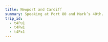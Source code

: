 ```yaml
---
title: Newport and Cardiff
summary: Speaking at Port 80 and Mark’s 40th.
trip_id:
  - t4Pu1
  - t4Pw1
  - t4Px1
---
```

